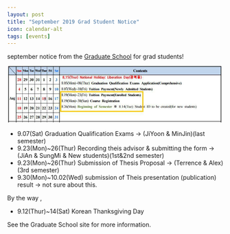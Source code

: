 ```yaml
---
layout: post
title: "September 2019 Grad Student Notice"
icon: calendar-alt
tags: [events]
---
```


september notice from the [Graduate School](https://grad.hallym.ac.kr/user/indexSub.do?framePath=unknownboard&siteId=grad&dum=dum&boardId=765&page=1&command=view&boardSeq=131758&categoryId=&categoryDepth=) for
grad students!

![August 2019 Graduate Calendar](/img/news/2019AugCalendar.jpg)

* 9.07(Sat) Graduation Qualification Exams                              -> (JiYoon & MinJin)(last semester)
* 9.23(Mon)~26(Thur) Recording theis advisor & submitting the form      -> (JiAn & SungMi & New students)(1st&2nd semester)
* 9.23(Mon)~26(Thur) Submission of Thesis Proposal                      -> (Terrence & Alex)(3rd semester)
* 9.30(Mon)~10.02(Wed) submission of Theis presentation (publication) result     -> not sure about this. 



By the way , 
* 9.12(Thur)~14(Sat) Korean Thanksgiving Day 

See the Graduate School site for more information.
